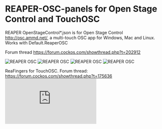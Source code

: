 # REAPER-OSC-panels for Open Stage Control and TouchOSC

REAPER OpenStageControl*.json is for Open Stage Control http://osc.ammd.net/, a multi-touch OSC app for Windows, Mac and Linux. Works with Default.ReaperOSC

Forum thread https://forum.cockos.com/showthread.php?t=202912

![REAPER OSC](https://github.com/ThrashJazzAssassin/REAPER-OSC-panels/blob/master/ReaperOSCtja0.1.7-1.PNG)
![REAPER OSC](https://github.com/ThrashJazzAssassin/REAPER-OSC-panels/blob/master/ReaperOSCtja0.1.7-2.PNG)
![REAPER OSC](https://github.com/ThrashJazzAssassin/REAPER-OSC-panels/blob/master/ReaperOSCtja0.1.7-3.PNG)
![REAPER OSC](https://github.com/ThrashJazzAssassin/REAPER-OSC-panels/blob/master/ReaperOSCtja_config%20.PNG)

ReaFingers for TouchOSC. Forum thread: https://forum.cockos.com/showthread.php?t=175636
![REAPER OSC](http://forum.cockos.com/attachment.php?attachmentid=27861&stc=1&d=1460729145)
